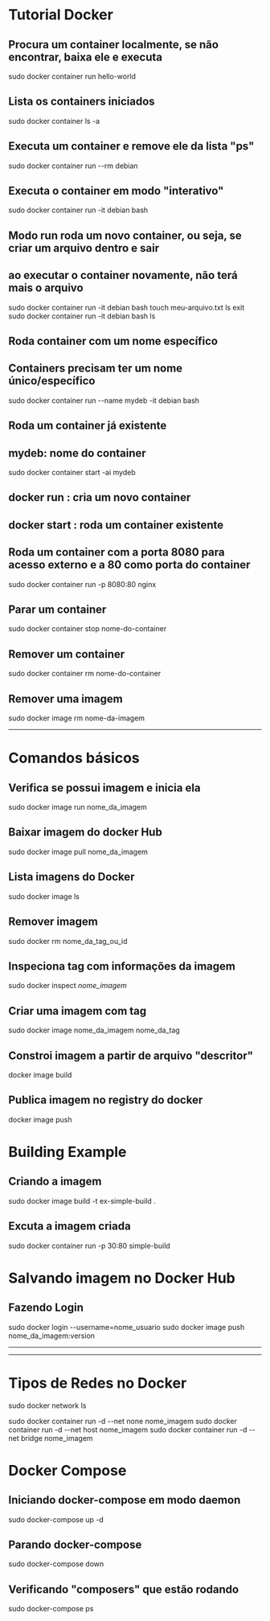 # Tutorial Docker

## Procura um container localmente, se não encontrar, baixa ele e executa
sudo docker container run hello-world

## Lista os containers iniciados
sudo docker container ls -a

## Executa um container e remove ele da lista "ps"
sudo docker container run --rm debian

## Executa o container em modo "interativo"
sudo docker container run -it debian bash

## Modo run roda um novo container, ou seja, se criar um arquivo dentro e sair
## ao executar o container novamente, não terá mais o arquivo
sudo docker container run -it debian bash
touch meu-arquivo.txt
ls
exit
sudo docker container run -it debian bash
ls

## Roda container com um nome específico
## Containers precisam ter um nome único/específico
sudo docker container run --name mydeb -it debian bash

## Roda um container já existente
## mydeb: nome do container
sudo docker container start -ai mydeb



## docker run : cria um novo container
## docker start : roda um container existente

## Roda um container com a porta 8080 para acesso externo e a 80 como porta do container
sudo docker container run -p 8080:80 nginx

## Parar um container
sudo docker container stop nome-do-container

## Remover um container
sudo docker container rm nome-do-container

## Remover uma imagem
sudo docker image rm nome-da-imagem

<hr />

# Comandos básicos

## Verifica se possui imagem e inicia ela
sudo docker image run nome_da_imagem

## Baixar imagem do docker Hub
sudo docker image pull nome_da_imagem

## Lista imagens do Docker
sudo docker image ls

## Remover imagem
sudo docker rm nome_da_tag_ou_id

## Inspeciona tag com informações da imagem
sudo docker inspect _nome_imagem_

## Criar uma imagem com tag
sudo docker image nome_da_imagem nome_da_tag

## Constroi imagem a partir de arquivo "descritor"
docker image build

## Publica imagem no registry do docker
docker image push 

# Building Example

## Criando a imagem
sudo docker image build -t ex-simple-build .

## Excuta a imagem criada
sudo docker container run -p 30:80 simple-build

# Salvando imagem no Docker Hub

## Fazendo Login
sudo docker login --username=nome_usuario
sudo docker image push nome_da_imagem:version


<hr />
<hr />

# Tipos de Redes no Docker
sudo docker network ls

sudo docker container run -d --net none nome_imagem
sudo docker container run -d --net host nome_imagem
sudo docker container run -d --net bridge nome_imagem


# Docker Compose

## Iniciando docker-compose em modo daemon
sudo docker-compose up -d

## Parando docker-compose
sudo docker-compose down

## Verificando "composers" que estão rodando
sudo docker-compose ps

